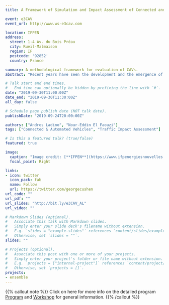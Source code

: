 ```yaml
---
title: A Framework of Simulation and Impact Assessment of Connected and Automated Traffic

event: e3CAV
event_url: http://www.ws-e3cav.com

location: IFPEN
address:
  street: 1-4 Av. du Bois Préau
  city: Rueil-Malmaison
  region: IF
  postcode: '92852'
  country: France

summary: A methodological framework for evaluation of CAVs.
abstract: "Recent years have seen the development and the emergence of new Cooperative Intelligent Transportation Systems (C-ITS) where data sent via Information and Communication Technologies (ICT) has a potential to enhance traffic conditions instead of extending physical infrastructure, thereby introducing new business models and reduction of environmental impact. These technologies along with the introduction of new features in the Advanced Driver Assistance Systems (ADAS) bring new challenges in terms of evaluation and performance of Connected & Automated Vehicles (CAVs). Key aspects such as policy design, field operational test design, acceptance of the (C-ITS) services and scalability of these services contribute a better assessment for reliability at the implementation tests. This talk provides an overview of general framework to perform the evaluation of new C-ITS by integrating these aspects into a 3 stage framework. An initial proposition of this simulation framework has been introduced via multi-agent systems that integrate interactions of physical, communications, and trust layers when deploying C-ITS services. It concludes by introducing fundamental challenges in terms of new approaches to maintain privacy of users who contribute data for enhancing these services and incentives to achieve better harmonisation in between new technologies, C-ITS and their deployment in real scenarios."

# Talk start and end times.
#   End time can optionally be hidden by prefixing the line with `#`.
date: "2019-09-30T11:00:00Z"
date_end: "2019-09-30T11:30:00Z"
all_day: false

# Schedule page publish date (NOT talk date).
publishDate: "2019-09-24T20:00:00Z"

authors: ["Andres Ladino", "Nour-Eddin El Faouzi"]
tags: ["Connected & Automated Vehicles", "Traffic Impact Assessment"]

# Is this a featured talk? (true/false)
featured: true

image:
  caption: "Image credit: [**IFPEN**](https://www.ifpenergiesnouvelles.fr/article/workshop-vehicule-connecte-e3cav)"
  focal_point: Right

links:
- icon: twitter
  icon_pack: fab
  name: Follow
  url: https://twitter.com/georgecushen
url_code: ""
url_pdf: ""
url_slides: "http://bit.ly/e3CAV_AL"
url_video: ""

# Markdown Slides (optional).
#   Associate this talk with Markdown slides.
#   Simply enter your slide deck's filename without extension.
#   E.g. `slides = "example-slides"` references `content/slides/example-slides.md`.
#   Otherwise, set `slides = ""`.
slides: ""

# Projects (optional).
#   Associate this post with one or more of your projects.
#   Simply enter your project's folder or file name without extension.
#   E.g. `projects = ["internal-project"]` references `content/project/deep-learning/index.md`.
#   Otherwise, set `projects = []`.
projects:
- ensemble
---
```


{{% callout note %}}
Click on here for more info on the detailed program [Program](http://www.ws-e3cav.com/Projet/upload/docs/application/pdf/2019-09/program_v2.pdf) and
[Workshop](http://www.ws-e3cav.com) for general information.
{{% /callout %}}
